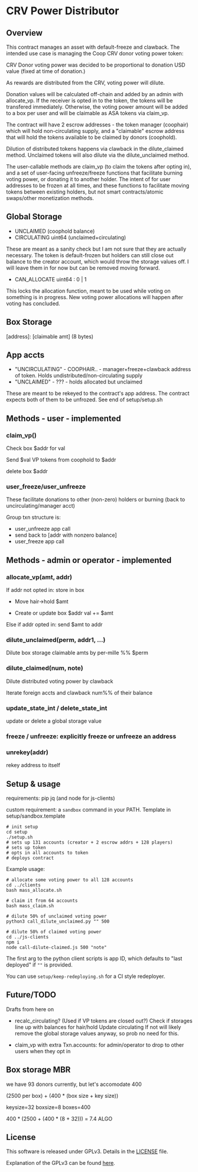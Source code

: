 # CRV Power Distributor

## Overview

This contract manages an asset with default-freeze and clawback. The intended use case is managing the Coop CRV donor voting power token:

CRV Donor voting power was decided to be proportional to donation USD value (fixed at time of donation.)

As rewards are distributed from the CRV, voting power will dilute.

Donation values will be calculated off-chain and added by an admin with allocate_vp. If the receiver is opted in to the token, the tokens will be transfered immediately. Otherwise, the voting power amount will be added to a box per user and will be claimable as ASA tokens via claim_vp.

The contract will have 2 escrow addresses - the token manager (coophair) which will hold non-circulating supply, and a "claimable" escrow address that will hold the tokens available to be claimed by donors (coophold).

Dilution of distributed tokens happens via clawback in the dilute_claimed method. Unclaimed tokens will also dilute via the dilute_unclaimed method.

The user-callable methods are claim_vp (to claim the tokens after opting in), and a set of user-facing unfreeze/freeze functions that facilitate burning voting power, or donating it to another holder. The intent of for user addresses to be frozen at all times, and these functions to facilitate moving tokens between existing holders, but not smart contracts/atomic swaps/other monetization methods.

## Global Storage
- UNCLAIMED (coophold balance)
- CIRCULATING uint64 (unclaimed+circulating)

These are meant as a sanity check but I am not sure that they are actually necessary. The token is default-frozen but holders can still close out balance to the creator account, which would throw the storage values off. I will leave them in for now but can be removed moving forward.

- CAN_ALLOCATE uint64 : 0 | 1

This locks the allocation function, meant to be used while voting on something is in progress. New voting power allocations will happen after voting has concluded.

## Box Storage
[address]: [claimable amt] (8 bytes)

## App accts

- "UNCIRCULATING" - COOPHAIR.. - manager+freeze+clawback address of token. Holds undistributed/non-circulating supply
- "UNCLAIMED" - ??? - holds allocated but unclaimed 

These are meant to be rekeyed to the contract's app address. The contract expects both of them to be unfrozed. See end of setup/setup.sh

## Methods - user - implemented

### claim_vp()

Check box $addr for val

Send $val VP tokens from coophold to $addr

delete box $addr

### user_freeze/user_unfreeze

These facilitate donations to other (non-zero) holders or burning (back to uncirculating/manager acct)

Group txn structure is:

- user_unfreeze app call
- send back to [addr with nonzero balance]
- user_freeze app call

## Methods - admin or operator - implemented

### allocate_vp(amt, addr)

If addr not opted in: store in box

- Move hair->hold $amt

- Create or update box $addr val += $amt

Else if addr opted in: send $amt to addr

### dilute_unclaimed(perm, addr1, ...)

Dilute box storage claimable amts by per-mille %% $perm

### dilute_claimed(num, note)

Dilute distributed voting power by clawback

Iterate foreign accts and clawback num%% of their balance

### update_state_int / delete_state_int

update or delete a global storage value

### freeze / unfreeze: explicitly freeze or unfreeze an address

### unrekey(addr)

rekey address to itself

## Setup & usage

requirements: pip jq (and node for js-clients)

custom requirement: a `sandbox` command in your PATH. Template in setup/sandbox.template

```
# init setup
cd setup
./setup.sh
# sets up 131 accounts (creator + 2 escrow addrs + 128 players)
# sets up token
# opts in all accounts to token
# deploys contract
```

Example usage:

```
# allocate some voting power to all 128 accounts
cd ../clients
bash mass_allocate.sh

# claim it from 64 accounts
bash mass_claim.sh

# dilute 50% of unclaimed voting power
python3 call_dilute_unclaimed.py "" 500

# dilute 50% of claimed voting power
cd ../js-clients
npm i
node call-dilute-claimed.js 500 "note"
```

The first arg to the python client scripts is app ID, which defaults to "last deployed" if `""` is provided.

You can use `setup/keep-redeploying.sh` for a CI style redeployer.

## Future/TODO

Drafts from here on

- recalc_circulating?
(Used if VP tokens are closed out?)
Check if storages line up with balances for hair/hold
Update circulating If not
will likely remove the global storage values anyway, so prob no need for this.

- claim_vp with extra Txn.accounts: for admin/operator to drop to other users when they opt in


## Box storage MBR

we have 93 donors currently, but let's accomodate 400 

(2500 per box) + (400 * (box size + key size))

keysize=32
boxsize=8
boxes=400

400 * (2500 + (400 * (8 + 32))) = 7.4 ALGO

## License

This software is released under GPLv3. Details in the [LICENSE](LICENSE) file.

Explanation of the GPLv3 can be found [here](https://www.gnu.org/licenses/quick-guide-gplv3.html).
